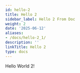 ```yaml
---
id: hello-2
title: Hello 2
sidebar_label: Hello 2 From Doc
weight: 2
date: '2025-06-12'
aliases:
- /docs/hello-2_1/
description: ''
linkTitle: Hello 2
type: docs
---
```


Hello World 2!

